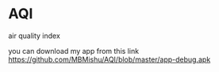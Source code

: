 # AQI
air quality index 


you can download my app from this link
https://github.com/MBMishu/AQI/blob/master/app-debug.apk
